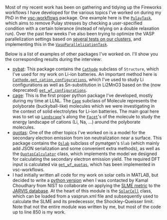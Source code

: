Most of my recent work has been on gathering and tidying up the Fireworks workflows I have developed for the various topics I've worked on during my PhD in the [vsc-workflows](https://github.com/mbercx/vsc-workflows) package. One example here is the [`PulayTask`](https://github.com/mbercx/vsc-workflows/blob/6e4a6aeab249b95911d9b44c2774370ab93594fe/vscworkflows/firetasks/core.py#L684), which aims to remove Pulay stresses by checking a user-specified condition with a certain tolerance (instead of relying on a double relaxation run). Over the past few weeks I've also been trying to optimize the VASP parallelization settings based on [several tests on our clusters](https://mybinder.org/v2/gh/mbercx/jupyter/master?filepath=parallel%2Fparallel_analysis.ipynb), and implementing this in the [`VaspParallelizationTask`](https://github.com/mbercx/vsc-workflows/blob/6e4a6aeab249b95911d9b44c2774370ab93594fe/vscworkflows/firetasks/core.py#L200). 

Below is a list of examples of other packages I've worked on. I'll show you the corresponding results during the interview:

- [pybat](https://github.com/mbercx/pybat/tree/master/pybat): This package contains the [`Cathode`](https://github.com/mbercx/pybat/blob/master/pybat/core.py#L63) subclass of `Structure`, which I've used for my work on Li-ion batteries. An important method here is [`Cathode.get_cation_configurations`](https://github.com/mbercx/pybat/blob/master/pybat/core.py#L514), which I've used to study Li configurations as well as Sn-substitution in Li2MnO3 based on the (now deprecated) [`get_wf_configurations`](https://github.com/mbercx/pybat/blob/master/pybat/workflow/workflows.py#L125).
- [cage](https://github.com/mbercx/cage): This is the first proper python package I've developed, mostly during my time at LLNL. The [`Cage`](https://github.com/mbercx/cage/blob/master/cage/core.py#L44) subclass of Molecule represents the polyborate (buckyball-like) molecules which we were investigating in the context of solid electrolytes for Li-ion batteries. The main goal here was to set up [`Landscape`](https://github.com/mbercx/cage/blob/master/cage/landscape.py#L32)'s along the [`Facet`](https://github.com/mbercx/cage/blob/master/cage/core.py#L1127)'s of the molecule to study the energy landscape of cations (Li, Na, ...) around the polyborate molecules.
- [quotas](https://github.com/mbercx/quotas): One of the other topics I've worked on is a model for the secondary electron emission from ion neutralization near a surface. This package contains the [`Qslab`](https://github.com/mbercx/quotas/blob/master/quotas/core.py#L42) subclass of pymatgen's `Slab` (which mainly add JSON serialization and some convenient extra methods), as well as the [`QuotasCalculator`](https://github.com/mbercx/quotas/blob/master/quotas/core.py#L298) class, which implements the model we designed for calculating the secondary electron emission yield. The required DFT input is calculated via [`get_wf_quotas`](https://github.com/mbercx/vsc-workflows/blob/master/vscworkflows/workflows/core.py#L475), which has been implemented in vsc-workflows.
- I had initially written all code for my work on solar cells in MATLAB, but decided to write a [python version](https://github.com/mbercx/jarvis/blob/master/jarvis/tools/slme.py) when I was contacted by Kamal Choudhary from NIST to collaborate on applying the [SLME metric](https://journals.aps.org/prl/abstract/10.1103/PhysRevLett.108.068701) to the [JARVIS database](https://www.ctcms.nist.gov/~knc6/JARVIS.html). At the heart of this module is the [`SolarCell`](https://github.com/mbercx/jarvis/blob/master/jarvis/tools/slme.py#L543) class, which can be loaded from a vasprun.xml file and subsequently used to calculate the SLME and its predecessor, the Shockley-Queisser limit. Note that not the entire module was written by me, but most of the code up to line 850 is my work.
